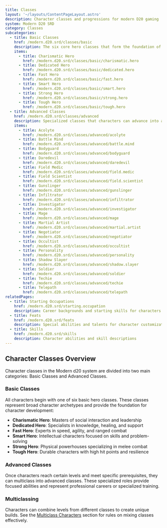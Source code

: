 ```yaml
---
title: Classes
layout: '~/layouts/ContentPageLayout.astro'
description: Character classes and progressions for modern D20 gaming
system: Modern D20 SRD
category: Classes
subcategories:
  - title: Basic Classes
    href: /modern.d20.srd/classes/basic
    description: The six core hero classes that form the foundation of character creation
    items:
      - title: Charismatic Hero
        href: /modern.d20.srd/classes/basic/charismatic.hero
      - title: Dedicated Hero  
        href: /modern.d20.srd/classes/basic/dedicated.hero
      - title: Fast Hero
        href: /modern.d20.srd/classes/basic/fast.hero
      - title: Smart Hero
        href: /modern.d20.srd/classes/basic/smart.hero
      - title: Strong Hero
        href: /modern.d20.srd/classes/basic/strong.hero
      - title: Tough Hero
        href: /modern.d20.srd/classes/basic/tough.hero
  - title: Advanced Classes
    href: /modern.d20.srd/classes/advanced
    description: Specialized classes that characters can advance into after meeting prerequisites
    items:
      - title: Acolyte
        href: /modern.d20.srd/classes/advanced/acolyte
      - title: Battle Mind
        href: /modern.d20.srd/classes/advanced/battle.mind
      - title: Bodyguard
        href: /modern.d20.srd/classes/advanced/bodyguard
      - title: Daredevil
        href: /modern.d20.srd/classes/advanced/daredevil
      - title: Field Medic
        href: /modern.d20.srd/classes/advanced/field.medic
      - title: Field Scientist
        href: /modern.d20.srd/classes/advanced/field.scientist
      - title: Gunslinger
        href: /modern.d20.srd/classes/advanced/gunslinger
      - title: Infiltrator
        href: /modern.d20.srd/classes/advanced/infiltrator
      - title: Investigator
        href: /modern.d20.srd/classes/advanced/investigator
      - title: Mage
        href: /modern.d20.srd/classes/advanced/mage
      - title: Martial Artist
        href: /modern.d20.srd/classes/advanced/martial.artist
      - title: Negotiator
        href: /modern.d20.srd/classes/advanced/negotiator
      - title: Occultist
        href: /modern.d20.srd/classes/advanced/occultist
      - title: Personality
        href: /modern.d20.srd/classes/advanced/personality
      - title: Shadow Slayer
        href: /modern.d20.srd/classes/advanced/shadow.slayer
      - title: Soldier
        href: /modern.d20.srd/classes/advanced/soldier
      - title: Techie
        href: /modern.d20.srd/classes/advanced/techie
      - title: Telepath
        href: /modern.d20.srd/classes/advanced/telepath
relatedPages:
  - title: Starting Occupations
    href: /modern.d20.srd/starting.occupation
    description: Career backgrounds and starting skills for characters
  - title: Feats
    href: /modern.d20.srd/feats
    description: Special abilities and talents for character customization
  - title: Skills
    href: /modern.d20.srd/skills
    description: Character abilities and skill descriptions
---
```


## Character Classes Overview

Character classes in the Modern d20 system are divided into two main categories: Basic Classes and Advanced Classes.

### Basic Classes

All characters begin with one of six basic hero classes. These classes represent broad character archetypes and provide the foundation for character development:

- **Charismatic Hero**: Masters of social interaction and leadership
- **Dedicated Hero**: Specialists in knowledge, healing, and support
- **Fast Hero**: Experts in speed, agility, and ranged combat
- **Smart Hero**: Intellectual characters focused on skills and problem-solving
- **Strong Hero**: Physical powerhouses specializing in melee combat
- **Tough Hero**: Durable characters with high hit points and resilience

### Advanced Classes

Once characters reach certain levels and meet specific prerequisites, they can multiclass into advanced classes. These specialized roles provide focused abilities and represent professional careers or specialized training.

### Multiclassing

Characters can combine levels from different classes to create unique builds. See the [Multiclass Characters](/modern.d20.srd/classes/multiclass.character) section for rules on mixing classes effectively.
